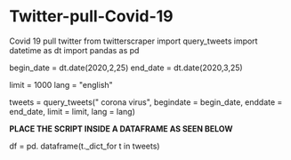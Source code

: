 # Twitter-pull-Covid-19
Covid 19 pull twitter 
from twitterscraper import query_tweets
import datetime as dt
import pandas as pd 

begin_date = dt.date(2020,2,25)
end_date = dt.date(2020,3,25)

limit = 1000
lang = "english"

tweets = query_tweets(" corona virus", begindate = begin_date, enddate = end_date, limit = limit, lang = lang)

**PLACE THE SCRIPT INSIDE A DATAFRAME AS SEEN BELOW**

df = pd. dataframe(t._dict_for t in tweets) 

